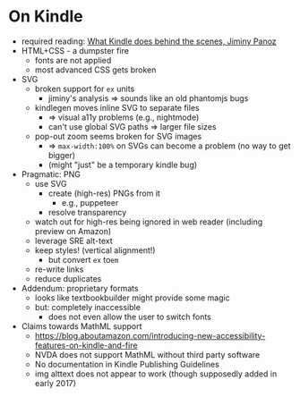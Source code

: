 # On Kindle

* required reading: [What Kindle does behind the scenes, Jiminy Panoz](https://medium.com/@jiminypan/what-kindle-does-behind-the-scenes-3d1be22efce3)
* HTML+CSS - a dumpster fire
  * fonts are not applied
  * most advanced CSS gets broken
* SVG
  * broken support for `ex` units
    * jiminy's analysis => sounds like an old phantomjs bugs
  * kindlegen moves inline SVG to separate files
    * => visual a11y problems (e.g., nightmode)
    * can't use global SVG paths => larger file sizes
  * pop-out zoom seems broken for SVG images
    * => `max-width:100%` on SVGs can become a problem (no way to get bigger)
    * (might "just" be a temporary kindle bug)
* Pragmatic: PNG
  * use SVG
    * create (high-res) PNGs from it
      * e.g., puppeteer
    * resolve transparency
  * watch out for high-res being ignored in web reader (including preview on Amazon)
  * leverage SRE alt-text
  * keep styles! (vertical alignment!)
    * but convert `ex` to`em`
  * re-write links
  * reduce duplicates
* Addendum: proprietary formats
  * looks like textbookbuilder might provide some magic
  * but: completely inaccessible
    * does not even allow the user to switch fonts
* Claims towards MathML support
  * https://blog.aboutamazon.com/introducing-new-accessibility-features-on-kindle-and-fire
  * NVDA does not support MathML without third party software
  * No documentation in Kindle Publishing Guidelines
  * img alttext does not appear to work (though supposedly added in early 2017)
